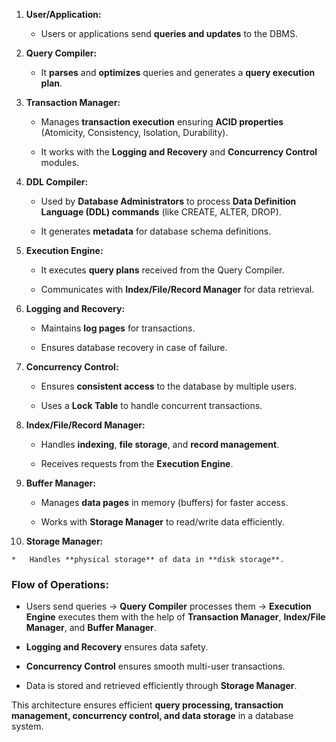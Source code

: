 1.  **User/Application:**
    
    *   Users or applications send **queries and updates** to the DBMS.
        
2.  **Query Compiler:**
    
    *   It **parses** and **optimizes** queries and generates a **query execution plan**.
        
3.  **Transaction Manager:**
    
    *   Manages **transaction execution** ensuring **ACID properties** (Atomicity, Consistency, Isolation, Durability).
        
    *   It works with the **Logging and Recovery** and **Concurrency Control** modules.
        
4.  **DDL Compiler:**
    
    *   Used by **Database Administrators** to process **Data Definition Language (DDL) commands** (like CREATE, ALTER, DROP).
        
    *   It generates **metadata** for database schema definitions.
        
5.  **Execution Engine:**
    
    *   It executes **query plans** received from the Query Compiler.
        
    *   Communicates with **Index/File/Record Manager** for data retrieval.
        
6.  **Logging and Recovery:**
    
    *   Maintains **log pages** for transactions.
        
    *   Ensures database recovery in case of failure.
        
7.  **Concurrency Control:**
    
    *   Ensures **consistent access** to the database by multiple users.
        
    *   Uses a **Lock Table** to handle concurrent transactions.
        
8.  **Index/File/Record Manager:**
    
    *   Handles **indexing**, **file storage**, and **record management**.
        
    *   Receives requests from the **Execution Engine**.
        
9.  **Buffer Manager:**
    
    *   Manages **data pages** in memory (buffers) for faster access.
        
    *   Works with **Storage Manager** to read/write data efficiently.
        
10.  **Storage Manager:**
    
    *   Handles **physical storage** of data in **disk storage**.
        

### **Flow of Operations:**

*   Users send queries → **Query Compiler** processes them → **Execution Engine** executes them with the help of **Transaction Manager**, **Index/File Manager**, and **Buffer Manager**.
    
*   **Logging and Recovery** ensures data safety.
    
*   **Concurrency Control** ensures smooth multi-user transactions.
    
*   Data is stored and retrieved efficiently through **Storage Manager**.
    

This architecture ensures efficient **query processing, transaction management, concurrency control, and data storage** in a database system.

